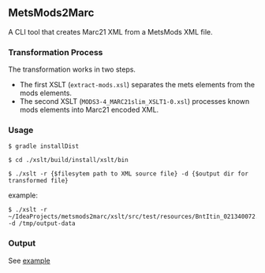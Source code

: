 ## MetsMods2Marc

A CLI tool that creates Marc21 XML from a MetsMods XML file.

### Transformation Process
The transformation works in two steps. 
- The first XSLT (`extract-mods.xsl`) separates the mets elements from the mods elements. 
- The second XSLT (`MODS3-4_MARC21slim_XSLT1-0.xsl`) processes known mods elements into Marc21 encoded XML.

### Usage

    $ gradle installDist
    
    $ cd ./xslt/build/install/xslt/bin
    
    $ ./xslt -r {$filesytem path to XML source file} -d {$output dir for transformed file} 
    
example:
     
    $ ./xslt -r ~/IdeaProjects/metsmods2marc/xslt/src/test/resources/BntItin_021340072.xml -d /tmp/output-data 

### Output

See [example](https://github.com/ub-leipzig/metsmods2marc/blob/master/xslt/src/test/resources/marc-output_15:32:11.860.xml)